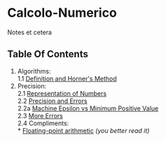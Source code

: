 # Calcolo-Numerico
Notes et cetera
## Table Of Contents
1. Algorithms:  
  1.1 [Definition and Horner's Method](articles/alg/def.md)  
2. Precision:  
  2.1	[Representation of Numbers](articles/eps/rep.md)  
  2.2 [Precision and Errors](articles/eps/precision.md)  
  2.2a [Machine Epsilon vs Minimum Positive Value](articles/eps/eps-vs-min.md)  
  2.3 [More Errors](articles/eps/more.md)  
	2.4 Compliments:  
		* [Floating-point arithmetic](https://www.wikiwand.com/en/Floating-point_arithmetic#/Machine_precision_and_backward_error_analysis) *(you better read it)*
